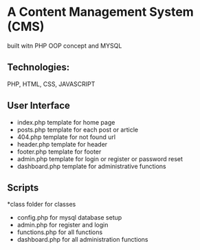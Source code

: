 
# A Content Management System (CMS)
built witn PHP OOP concept and MYSQL

## Technologies:
PHP, HTML, CSS, JAVASCRIPT

## User Interface
* index.php template for home page
* posts.php template for each post or article
* 404.php template for not found url  
* header.php template for header 
* footer.php template for footer
* admin.php template for login or register or 
  password reset
* dashboard.php template for administrative 
  functions

## Scripts
*class folder for classes
* config.php for mysql database setup
* admin.php for register and login
* functions.php for all functions
* dashboard.php for all administration functions








  
   













